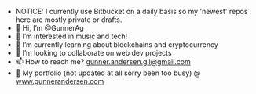 - NOTICE: I currently use Bitbucket on a daily basis so my 'newest' repos here are mostly private or drafts.
-  👋 Hi, I’m @GunnerAg
- 👀 I’m interested in music and tech!
- 🌱 I’m currently learning about blockchains and cryptocurrency
- 💞️ I’m looking to collaborate on web dev projects
- 📫 How to reach me? gunner.andersen.gil@gmail.com
- 📁 My portfolio (not updated at all sorry been too busy) @ www.gunnerandersen.com

<!---
GunnerAg/GunnerAg is a ✨ special ✨ repository because its `README.md` (this file) appears on your GitHub profile.
You can click the Preview link to take a look at your changes.
--->
